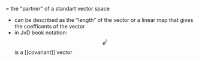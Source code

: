 = the "partner" of a standart vector space 

- can be described as the "length" of the vector or a linear map that gives the coefficents of the vector 
- in JvD book notation:  $$e^i$$
	is a [[covariant]] vector  

 
